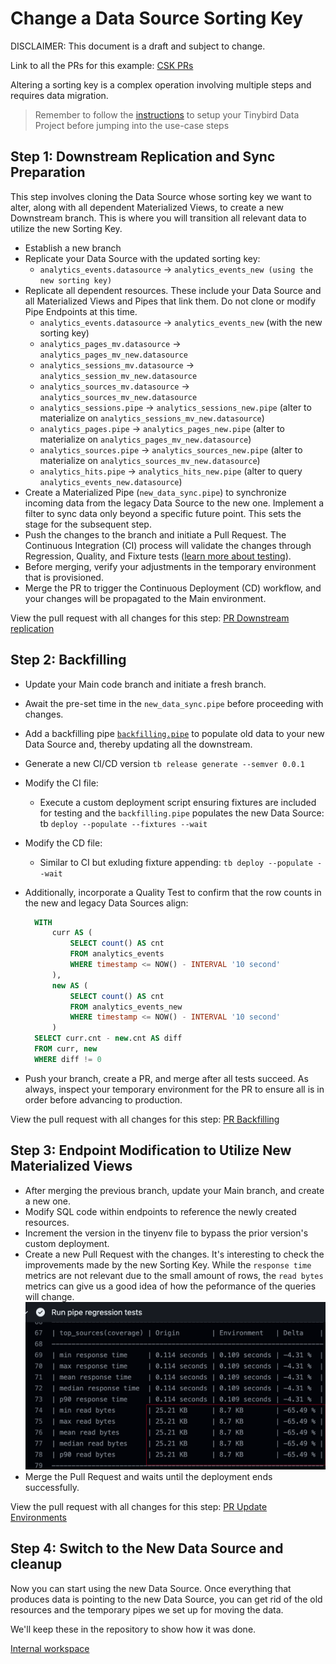 # Change a Data Source Sorting Key

DISCLAIMER: This document is a draft and subject to change.

Link to all the PRs for this example: [CSK PRs](https://github.com/tinybirdco/use-case-examples/pulls?q=is%3Apr+is%3Aclosed+CSK)

Altering a sorting key is a complex operation involving multiple steps and requires data migration.

> Remember to follow the [instructions](../README.md) to setup your Tinybird Data Project before jumping into the use-case steps

## Step 1: Downstream Replication and Sync Preparation
This step involves cloning the Data Source whose sorting key we want to alter, along with all dependent Materialized Views, to create a new Downstream branch. This is where you will transition all relevant data to utilize the new Sorting Key.

- Establish a new branch
- Replicate your Data Source with the updated sorting key:
  - `analytics_events.datasource` -> `analytics_events_new (using the new sorting key)`
- Replicate all dependent resources. These include your Data Source and all Materialized Views and Pipes that link them. Do not clone or modify Pipe Endpoints at this time.
  - `analytics_events.datasource` -> `analytics_events_new` (with the new sorting key)
  - `analytics_pages_mv.datasource` -> `analytics_pages_mv_new.datasource`
  - `analytics_sessions_mv.datasource` -> `analytics_session_mv_new.datasource`
  - `analytics_sources_mv.datasource` -> `analytics_sources_mv_new.datasource`
  - `analytics_sessions.pipe` -> `analytics_sessions_new.pipe` (alter to materialize on `analytics_sessions_mv_new.datasource`)
  - `analytics_pages.pipe` -> `analytics_pages_new.pipe` (alter to materialize on `analytics_pages_mv_new.datasource`)
  - `analytics_sources.pipe` -> `analytics_sources_new.pipe` (alter to materialize on `analytics_sources_mv_new.datasource`)
  - `analytics_hits.pipe` -> `analytics_hits_new.pipe` (alter to query  `analytics_events_new.datasource`)
- Create a Materialized Pipe (`new_data_sync.pipe`) to synchronize incoming data from the legacy Data Source to the new one. Implement a filter to sync data only beyond a specific future point. This sets the stage for the subsequent step.
- Push the changes to the branch and initiate a Pull Request. The Continuous Integration (CI) process will validate the changes through Regression, Quality, and Fixture tests ([learn more about testing](https://www.tinybird.co/docs/guides/implementing-test-strategies.html)). 
- Before merging, verify your adjustments in the temporary environment that is provisioned.
- Merge the PR to trigger the Continuous Deployment (CD) workflow, and your changes will be propagated to the Main environment.

View the pull request with all changes for this step: [PR Downstream replication](https://github.com/tinybirdco/use-case-examples/pull/22/files)

## Step 2: Backfilling
- Update your Main code branch and initiate a fresh branch.
- Await the pre-set time in the `new_data_sync.pipe` before proceeding with changes.
- Add a backfilling pipe [`backfilling.pipe`]() to populate old data to your new Data Source and, thereby updating all the downstream.

- Generate a new CI/CD version `tb release generate --semver 0.0.1`
- Modify the CI file:
    - Execute a custom deployment script ensuring fixtures are included for testing and the `backfilling.pipe` populates the new Data Source: tb `deploy --populate --fixtures --wait`

- Modify the CD file:
    - Similar to CI but exluding fixture appending:  `tb deploy --populate --wait`

- Additionally, incorporate a Quality Test to confirm that the row counts in the new and legacy Data Sources align:
  ```sql
    WITH
        curr AS (
            SELECT count() AS cnt
            FROM analytics_events
            WHERE timestamp <= NOW() - INTERVAL '10 second'
        ),
        new AS (
            SELECT count() AS cnt
            FROM analytics_events_new
            WHERE timestamp <= NOW() - INTERVAL '10 second'
        )
    SELECT curr.cnt - new.cnt AS diff
    FROM curr, new
    WHERE diff != 0
  ```
  
- Push your branch, create a PR, and merge after all tests succeed. As always, inspect your temporary environment for the PR to ensure all is in order before advancing to production.

View the pull request with all changes for this step: [PR Backfilling](https://github.com/tinybirdco/use-case-examples/pull/23/files) 

## Step 3: Endpoint Modification to Utilize New Materialized Views
- After merging the previous branch, update your Main branch, and create a new one.
- Modify SQL code within endpoints to reference the newly created resources.
- Increment the version in the tinyenv file to bypass the prior version's custom deployment.
- Create a new Pull Request with the changes. It's interesting to check the improvements made by the new Sorting Key. While the `response time` metrics are not relevant due to the small amount of rows, the `read bytes` metrics can give us a good idea of how the peformance of the queries will change.
  ![Read bytes reduction](./docs/images/read_bytes_reduction.png)
- Merge the Pull Request and waits until the deployment ends successfully. 

View the pull request with all changes for this step: [PR Update Environments](https://github.com/tinybirdco/use-case-examples/pull/25/files) 

## Step 4: Switch to the New Data Source and cleanup
Now you can start using the new Data Source. Once everything that produces data is pointing to the new Data Source, you can get rid of the old resources and the temporary pipes we set up for moving the data.

We'll keep these in the repository to show how it was done.


[Internal workspace](https://ui.tinybird.co/ca5e810a-3add-44a9-a6fd-bae47a13256b/dashboard)